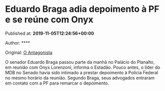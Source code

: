 
# Eduardo Braga adia depoimento à PF e se reúne com Onyx

Published at: **2019-11-05T12:24:56+00:00**

Author: ****

Original: [O Antagonista](https://www.oantagonista.com/brasil/eduardo-braga-adia-depoimento-a-pf-e-se-reune-com-onyx/)

O senador Eduardo Braga passou parte da manhã no Palácio do Planalto, em reunião com Onyx Lorenzoni, informa o Estadão.
Pouco antes, o líder do MDB no Senado havia sido intimado a prestar depoimento à Polícia Federal no mesmo horário da reunião.
Segundo Braga, seus advogados entraram em contato com a PF para remarcar o depoimento.
 
